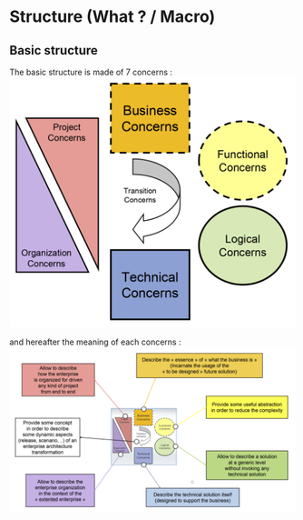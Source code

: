 Structure (What ? / Macro)
==

Basic structure
-

The basic structure is made of 7 concerns :
![alt text](https://github.com/iPlumb3r/pEAr4pEEr/blob/master/images/Overview_What_1.png)

and hereafter the meaning of each concerns :
![alt text](https://github.com/iPlumb3r/pEAr4pEEr/blob/master/images/How_ConcernsDefinition.png)
